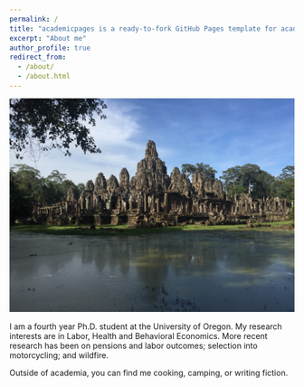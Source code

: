 ```yaml
---
permalink: /
title: "academicpages is a ready-to-fork GitHub Pages template for academic personal websites"
excerpt: "About me"
author_profile: true
redirect_from: 
  - /about/
  - /about.html
---
```


![](images/cambodia.JPG)

I am a fourth year Ph.D. student at the University of Oregon. My research interests are in Labor, Health and Behavioral Economics. More recent research has been on pensions and labor outcomes; selection into motorcycling; and wildfire. 

Outside of academia, you can find me cooking, camping, or writing fiction. 

